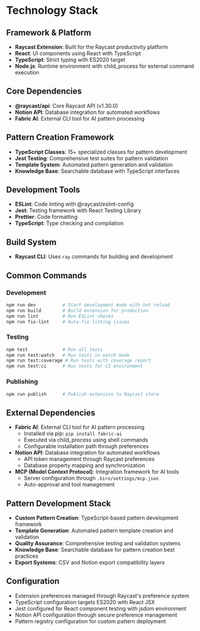 # Technology Stack

## Framework & Platform
- **Raycast Extension**: Built for the Raycast productivity platform
- **React**: UI components using React with TypeScript
- **TypeScript**: Strict typing with ES2020 target
- **Node.js**: Runtime environment with child_process for external command execution

## Core Dependencies
- **@raycast/api**: Core Raycast API (v1.30.0)
- **Notion API**: Database integration for automated workflows
- **Fabric AI**: External CLI tool for AI pattern processing

## Pattern Creation Framework
- **TypeScript Classes**: 15+ specialized classes for pattern development
- **Jest Testing**: Comprehensive test suites for pattern validation
- **Template System**: Automated pattern generation and validation
- **Knowledge Base**: Searchable database with TypeScript interfaces

## Development Tools
- **ESLint**: Code linting with @raycast/eslint-config
- **Jest**: Testing framework with React Testing Library
- **Prettier**: Code formatting
- **TypeScript**: Type checking and compilation

## Build System
- **Raycast CLI**: Uses `ray` commands for building and development

## Common Commands

### Development
```bash
npm run dev          # Start development mode with hot reload
npm run build        # Build extension for production
npm run lint         # Run ESLint checks
npm run fix-lint     # Auto-fix linting issues
```

### Testing
```bash
npm test             # Run all tests
npm run test:watch   # Run tests in watch mode
npm run test:coverage # Run tests with coverage report
npm run test:ci      # Run tests for CI environment
```

### Publishing
```bash
npm run publish      # Publish extension to Raycast store
```

## External Dependencies
- **Fabric AI**: External CLI tool for AI pattern processing
  - Installed via pip: `pip install fabric-ai`
  - Executed via child_process using shell commands
  - Configurable installation path through preferences
- **Notion API**: Database integration for automated workflows
  - API token management through Raycast preferences
  - Database property mapping and synchronization
- **MCP (Model Context Protocol)**: Integration framework for AI tools
  - Server configuration through `.kiro/settings/mcp.json`
  - Auto-approval and tool management

## Pattern Development Stack
- **Custom Pattern Creation**: TypeScript-based pattern development framework
- **Template Generation**: Automated pattern template creation and validation
- **Quality Assurance**: Comprehensive testing and validation systems
- **Knowledge Base**: Searchable database for pattern creation best practices
- **Export Systems**: CSV and Notion export compatibility layers

## Configuration
- Extension preferences managed through Raycast's preference system
- TypeScript configuration targets ES2020 with React JSX
- Jest configured for React component testing with jsdom environment
- Notion API configuration through secure preference management
- Pattern registry configuration for custom pattern deployment